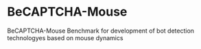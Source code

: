# BeCAPTCHA-Mouse
BeCAPTCHA-Mouse Benchmark for development of bot detection technologyes based on mouse dynamics
